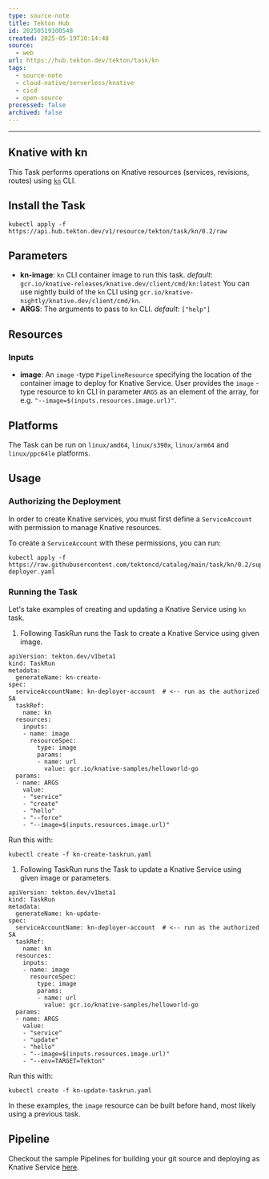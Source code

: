 ```yaml
---
type: source-note
title: Tekton Hub
id: 20250519100548
created: 2025-05-19T10:14:48
source:
  - web
url: https://hub.tekton.dev/tekton/task/kn
tags:
  - source-note
  - cloud-native/serverless/knative
  - cicd
  - open-source
processed: false
archived: false
---
```

---

## Knative with kn

This Task performs operations on Knative resources (services, revisions, routes) using [`kn`](https://github.com/knative/client) CLI.

## Install the Task

```
kubectl apply -f https://api.hub.tekton.dev/v1/resource/tekton/task/kn/0.2/raw
```

## Parameters

- **kn-image**: `kn` CLI container image to run this task.
	*default*: `gcr.io/knative-releases/knative.dev/client/cmd/kn:latest`
	You can use nightly build of the `kn` CLI using `gcr.io/knative-nightly/knative.dev/client/cmd/kn`.
- **ARGS**: The arguments to pass to `kn` CLI. *default*: `["help"]`

## Resources

### Inputs

- **image**: An `image` -type `PipelineResource` specifying the location of the container image to deploy for Knative Service.
	User provides the `image` -type resource to kn CLI in parameter `ARGS` as an element of the array, for e.g. `"--image=$(inputs.resources.image.url)"`.

## Platforms

The Task can be run on `linux/amd64`, `linux/s390x`, `linux/arm64` and `linux/ppc64le` platforms.

## Usage

### Authorizing the Deployment

In order to create Knative services, you must first define a `ServiceAccount` with permission to manage Knative resources.

To create a `ServiceAccount` with these permissions, you can run:

```
kubectl apply -f https://raw.githubusercontent.com/tektoncd/catalog/main/task/kn/0.2/support/kn-deployer.yaml
```

### Running the Task

Let's take examples of creating and updating a Knative Service using `kn` task.

1. Following TaskRun runs the Task to create a Knative Service using given image.
```
apiVersion: tekton.dev/v1beta1
kind: TaskRun
metadata:
  generateName: kn-create-
spec:
  serviceAccountName: kn-deployer-account  # <-- run as the authorized SA
  taskRef:
    name: kn
  resources:
    inputs:
    - name: image
      resourceSpec:
        type: image
        params:
        - name: url
          value: gcr.io/knative-samples/helloworld-go
  params:
  - name: ARGS
    value:
    - "service"
    - "create"
    - "hello"
    - "--force"
    - "--image=$(inputs.resources.image.url)"
```

Run this with:

```
kubectl create -f kn-create-taskrun.yaml
```
1. Following TaskRun runs the Task to update a Knative Service using given image or parameters.
```
apiVersion: tekton.dev/v1beta1
kind: TaskRun
metadata:
  generateName: kn-update-
spec:
  serviceAccountName: kn-deployer-account  # <-- run as the authorized SA
  taskRef:
    name: kn
  resources:
    inputs:
    - name: image
      resourceSpec:
        type: image
        params:
        - name: url
          value: gcr.io/knative-samples/helloworld-go
  params:
  - name: ARGS
    value:
    - "service"
    - "update"
    - "hello"
    - "--image=$(inputs.resources.image.url)"
    - "--env=TARGET=Tekton"
```

Run this with:

```
kubectl create -f kn-update-taskrun.yaml
```

In these examples, the `image` resource can be built before hand, most likely using a previous task.

## Pipeline

Checkout the sample Pipelines for building your git source and deploying as Knative Service [here](https://github.com/tektoncd/catalog/tree/main/task/kn/0.2/knative-dockerfile-deploy/README.md).